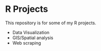# R Projects

This repository is for some of my R projects.

* Data Visualization
* GIS/Spatial analysis
* Web scraping
